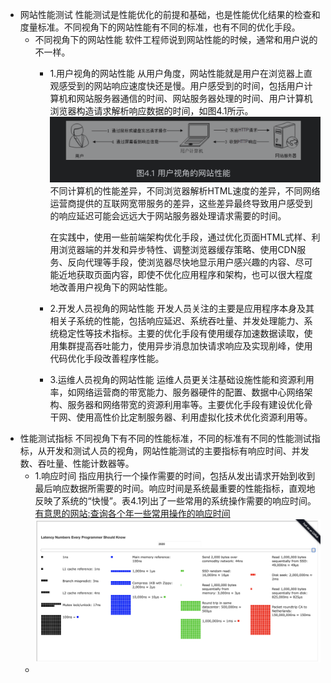 - 网站性能测试
  性能测试是性能优化的前提和基础，也是性能优化结果的检查和度量标准。不同视角下的网站性能有不同的标准，也有不同的优化手段。
	- 不同视角下的网站性能
	  软件工程师说到网站性能的时候，通常和用户说的不一样。
		- 1.用户视角的网站性能
		  从用户角度，网站性能就是用户在浏览器上直观感受到的网站响应速度快还是慢。用户感受到的时间，包括用户计算机和网站服务器通信的时间、网站服务器处理的时间、用户计算机浏览器构造请求解析响应数据的时间，如图4.1所示。
		  ![截屏2022-07-03 下午8.35.49.png](../assets/截屏2022-07-03_下午8.35.49_1656851773129_0.png)
		  不同计算机的性能差异，不同浏览器解析HTML速度的差异，不同网络运营商提供的互联网宽带服务的差异，这些差异最终导致用户感受到的响应延迟可能会远远大于网站服务器处理请求需要的时间。
		  
		  在实践中，使用一些前端架构优化手段，通过优化页面HTML式样、利用浏览器端的并发和异步特性、调整浏览器缓存策略、使用CDN服务、反向代理等手段，使浏览器尽快地显示用户感兴趣的内容、尽可能近地获取页面内容，即使不优化应用程序和架构，也可以很大程度地改善用户视角下的网站性能。
		- 2.开发人员视角的网站性能
		  开发人员关注的主要是应用程序本身及其相关子系统的性能，包括响应延迟、系统吞吐量、并发处理能力、系统稳定性等技术指标。主要的优化手段有使用缓存加速数据读取，使用集群提高吞吐能力，使用异步消息加快请求响应及实现削峰，使用代码优化手段改善程序性能。
		- 3.运维人员视角的网站性能
		  运维人员更关注基础设施性能和资源利用率，如网络运营商的带宽能力、服务器硬件的配置、数据中心网络架构、服务器和网络带宽的资源利用率等。主要优化手段有建设优化骨干网、使用高性价比定制服务器、利用虚拟化技术优化资源利用等。
- 性能测试指标
  不同视角下有不同的性能标准，不同的标准有不同的性能测试指标，从开发和测试人员的视角，网站性能测试的主要指标有响应时间、并发数、吞吐量、性能计数器等。
	- 1.响应时间
	  指应用执行一个操作需要的时间，包括从发出请求开始到收到最后响应数据所需要的时间。响应时间是系统最重要的性能指标，直观地反映了系统的“快慢”。表4.1列出了一些常用的系统操作需要的响应时间。
	  [有意思的网站:查询各个年一些常用操作的响应时间](https://colin-scott.github.io/personal_website/research/interactive_latency.html)
	  ![截屏2022-07-03 下午8.44.07.png](../assets/截屏2022-07-03_下午8.44.07_1656852267276_0.png)
	-